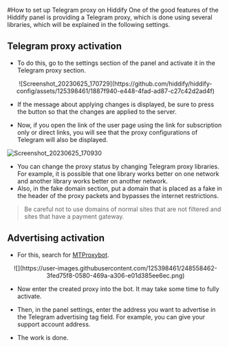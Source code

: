 <div dir="ltr" markdown="1">



#How to set up Telegram proxy on Hiddify
One of the good features of the Hiddify panel is providing a Telegram proxy, which is done using several libraries, which will be explained in the following settings.

## Telegram proxy activation

- To do this, go to the settings section of the panel and activate it in the Telegram proxy section.

<div align=center markdown=1>
![Screenshot_20230625_170729](https://github.com/hiddify/hiddify-config/assets/125398461/1887f940-e448-4fad-ad87-c27c42d2ad4f)

</div>

- If the message about applying changes is displayed, be sure to press the button so that the changes are applied to the server.

- Now, if you open the link of the user page using the link for subscription only or direct links, you will see that the proxy configurations of Telegram will also be displayed.

![Screenshot_20230625_170930](https://github.com/hiddify/hiddify-config/assets/125398461/1437b7ee-af18-4e15-a1a8-c88188339f15)

- You can change the proxy status by changing Telegram proxy libraries. For example, it is possible that one library works better on one network and another library works better on another network.
- Also, in the fake domain section, put a domain that is placed as a fake in the header of the proxy packets and bypasses the internet restrictions.
> Be careful not to use domains of normal sites that are not filtered and sites that have a payment gateway.

## Advertising activation

- For this, search for [MTProxybot](https://t.me/MTProxybot).

<div align=center markdown=1>
![](https://user-images.githubusercontent.com/125398461/248558462-3fed75f8-0580-469a-a306-e01d385ee6ec.png)
</div>

- Now enter the created proxy into the bot. It may take some time to fully activate.

- Then, in the panel settings, enter the address you want to advertise in the Telegram advertising tag field. For example, you can give your support account address.

- The work is done.